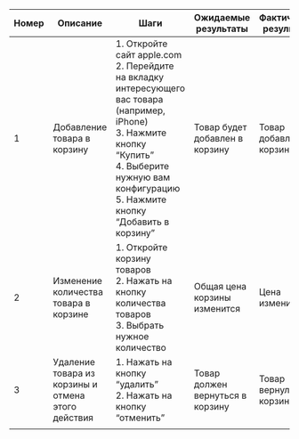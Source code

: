 |Номер|Описание                                          | Шаги                                                                                                                                                                                                           |Ожидаемые результаты            |Фактические результаты  |Статус         |
|-----|--------------------------------------------------|----------------------------------------------------------------------------------------------------------------------------------------------------------------------------------------------------------------|--------------------------------|------------------------|---------------|
|1    |Добавление товара в корзину                       | 1. Откройте сайт apple.com <br/>2. Перейдите на вкладку интересующего вас товара (например, iPhone) <br/>3. Нажмите кнопку “Купить” <br/>4. Выберите нужную вам конфигурацию <br/>5. Нажмите кнопку “Добавить в корзину” |Товар будет добавлен в корзину  |Товар добавлен в корзину|Пройден успешно|
|2    |Изменение количества товара в корзине             | 1. Откройте корзину товаров <br/>2. Нажать на кнопку количества товаров <br/>3. Выбрать нужное количество                                                                                                                |Общая цена корзины изменится    |Цена изменилась         |Пройден успешно|
|3    |Удаление товара из корзины и отмена этого действия| 1. Нажать на кнопку “удалить” <br/>2. Нажать на кнопку “отменить”                                                                                                                                                   |Товар должен вернуться в корзину|Товар вернулся в корзину|Пройден успешно|
|     |                                                  |                                                                                                                                                                                                                |                                |                        |               |
